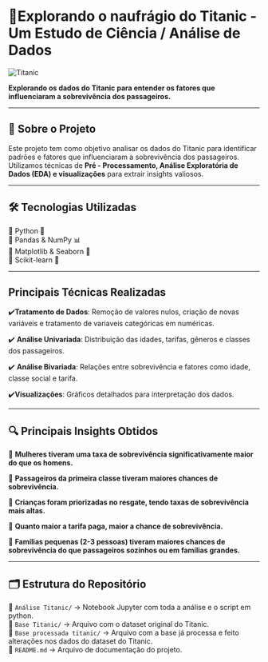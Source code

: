 # 🚢**Explorando o naufrágio do Titanic - Um Estudo de Ciência / Análise de Dados**

![Titanic](https://upload.wikimedia.org/wikipedia/commons/6/6e/St%C3%B6wer_Titanic.jpg)

**Explorando os dados do Titanic para entender os fatores que influenciaram a sobrevivência dos passageiros.**

---

## 📌 **Sobre o Projeto**
Este projeto tem como objetivo analisar os dados do Titanic para identificar padrões e fatores que influenciaram a sobrevivência dos passageiros. Utilizamos técnicas de **Pré - Processamento, Análise Exploratória de Dados (EDA) e visualizações** para extrair insights valiosos.

---

## 🛠 **Tecnologias Utilizadas**

🔹 Python 🐍  
🔹 Pandas & NumPy 📊  
🔹 Matplotlib & Seaborn 🎨  
🔹 Scikit-learn 🤖 

---

## **Principais Técnicas Realizadas**

✔️**Tratamento de Dados**: Remoção de valores nulos, criação de novas variáveis e tratamento de variaveis categóricas em numéricas.

✔️ **Análise Univariada**: Distribuição das idades, tarifas, gêneros e classes dos passageiros.

✔️ **Análise Bivariada**: Relações entre sobrevivência e fatores como idade, classe social e tarifa.

✔️**Visualizações**: Gráficos detalhados para interpretação dos dados.  

---

## 🔍 **Principais Insights Obtidos**

📌 **Mulheres tiveram uma taxa de sobrevivência significativamente maior do que os homens.**

📌 **Passageiros da primeira classe tiveram maiores chances de sobrevivência.**

📌 **Crianças foram priorizadas no resgate, tendo taxas de sobrevivência mais altas.**

📌 **Quanto maior a tarifa paga, maior a chance de sobrevivência.**

📌 **Famílias pequenas (2-3 pessoas) tiveram maiores chances de sobrevivência do que passageiros sozinhos ou em famílias grandes.**  

---

## 🗂️ **Estrutura do Repositório**

📁 `Análise Titanic/` → Notebook Jupyter com toda a análise e o script em python.  
📁 `Base Titanic/` → Arquivo com o dataset original do Titanic.  
📁 `Base processada titanic/` → Arquivo com a base já processa e feito alterações nos dados do dataset do Titanic.  
📄 `README.md` → Arquivo de documentação do projeto.
